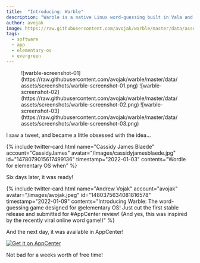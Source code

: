 ```yaml
---
title:  "Introducing: Warble"
description: "Warble is a native Linux word-guessing built in Vala and GTK, and designed for elementary OS"
author: avojak
image: https://raw.githubusercontent.com/avojak/warble/master/data/assets/github/Warble%20GitHub%20Repo%20Card.png
tags:
  - software
  - app
  - elementary-os
  - evergreen
---
```


<figure class="third" markdown="1">
![warble-screenshot-01](https://raw.githubusercontent.com/avojak/warble/master/data/assets/screenshots/warble-screenshot-01.png)
![warble-screenshot-02](https://raw.githubusercontent.com/avojak/warble/master/data/assets/screenshots/warble-screenshot-02.png)
![warble-screenshot-03](https://raw.githubusercontent.com/avojak/warble/master/data/assets/screenshots/warble-screenshot-03.png)
</figure>

I saw a tweet, and became a little obsessed with the idea...

{% include twitter-card.html
  name="Cassidy James Blaede"
  account="CassidyJames"
  avatar="/images/cassidyjamesblaede.jpg"
  id="1478079015617499136"
  timestamp="2022-01-03"
  contents="Wordle for elementary OS when"
%}

Six days later, it was ready!

{% include twitter-card.html
  name="Andrew Vojak"
  account="avojak"
  avatar="/images/avojak.jpeg"
  id="1480375634081816578"
  timestamp="2022-01-09"
  contents="Introducing Warble: The word-guessing game designed for @elementary OS! Just cut the first stable release and submitted for #AppCenter review! (And yes, this was inspired by the recently viral online word game!)"
%}

And the next day, it was available in AppCenter!

[![Get it on AppCenter](https://appcenter.elementary.io/badge.svg)](https://appcenter.elementary.io/com.github.avojak.warble)

Not bad for a weeks worth of free time!